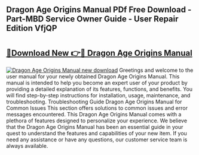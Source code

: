 ## Dragon Age Origins Manual PDf Free Download - Part-MBD Service Owner Guide - User Repair Edition VfjQP

# <h2><a href="http://cf13983.oget.top/?id=Dragon+Age+Origins+Manual">🔗Download New 👉🔴 Dragon Age Origins Manual</a></h2>

[![Dragon Age Origins Manual new download](https://i.imgur.com/5g1atiW.png)](http://cf13983.oget.top/?id=Dragon+Age+Origins+Manual)
Greetings and welcome to the user manual for your newly obtained Dragon Age Origins Manual. This manual is intended to help you become an expert user of your product by providing a detailed explanation of its features, functions, and benefits. You will find step-by-step instructions for installation, usage, maintenance, and troubleshooting. Troubleshooting Guide Dragon Age Origins Manual for Common Issues This section offers solutions to common issues and error messages encountered. This Dragon Age Origins Manual comes with a plethora of features designed to personalize your experience. We believe that the Dragon Age Origins Manual has been an essential guide in your quest to understand the features and capabilities of your new item. If you need any assistance or have any questions, our customer service team is always available.
